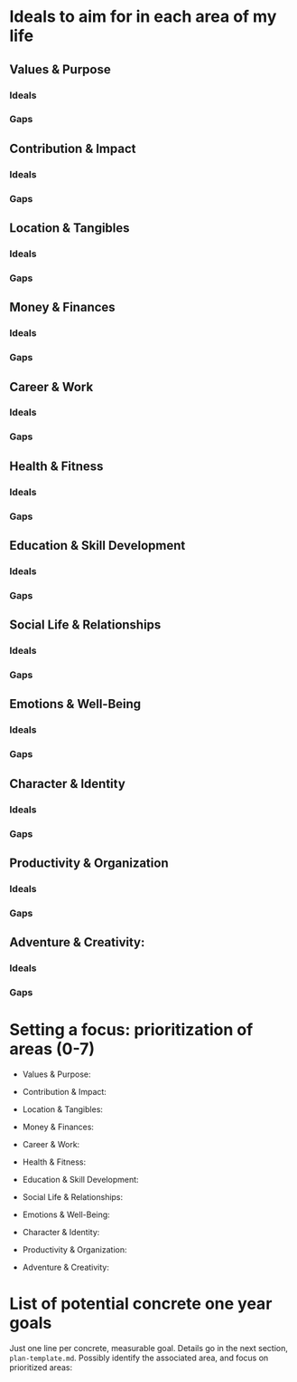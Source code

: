 # Ideals to aim for in each area of my life

## Values & Purpose

### Ideals


### Gaps


## Contribution & Impact

### Ideals


### Gaps


## Location & Tangibles

### Ideals


### Gaps


## Money & Finances

### Ideals


### Gaps


## Career & Work

### Ideals


### Gaps


## Health & Fitness

### Ideals


### Gaps


## Education & Skill Development

### Ideals


### Gaps


## Social Life & Relationships

### Ideals


### Gaps


## Emotions & Well-Being

### Ideals


### Gaps


## Character & Identity

### Ideals


### Gaps


## Productivity & Organization

### Ideals


### Gaps


## Adventure & Creativity:

### Ideals


### Gaps


# Setting a focus: prioritization of areas (0-7)

* Values & Purpose:

* Contribution & Impact:

* Location & Tangibles:

* Money & Finances:

* Career & Work:

* Health & Fitness:

* Education & Skill Development:

* Social Life & Relationships:

* Emotions & Well-Being:

* Character & Identity:

* Productivity & Organization:

* Adventure & Creativity:


# List of potential concrete one year goals

Just one line per concrete, measurable goal. Details go in the next section,
`plan-template.md`. Possibly identify the associated area, and focus on
prioritized areas:
